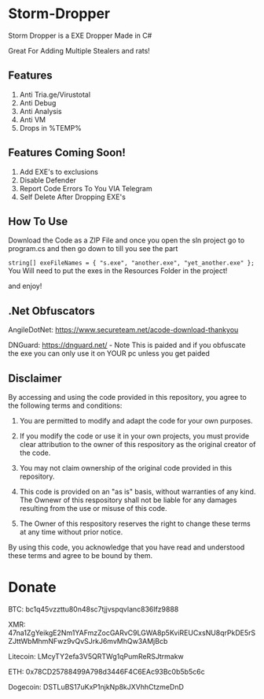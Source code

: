 # Storm-Dropper
Storm Dropper is a EXE Dropper Made in C# 

Great For Adding Multiple Stealers and rats!

## Features
1. Anti Tria.ge/Virustotal
2. Anti Debug
3. Anti Analysis
4. Anti VM
5. Drops in %TEMP%

## Features Coming Soon!
1. Add EXE's to exclusions
2. Disable Defender
3. Report Code Errors To You VIA Telegram
4. Self Delete After Dropping EXE's
  
## How To Use
Download the Code as a ZIP File and once you open the sln project go to program.cs and then go down to till you see the part 

```string[] exeFileNames = { "s.exe", "another.exe", "yet_another.exe" };```
You Will need to put the exes in the Resources Folder in the project!

and enjoy!

## .Net Obfuscators
AngileDotNet: https://www.secureteam.net/acode-download-thankyou

DNGuard: https://dnguard.net/ - Note This is paided and if you obfuscate the exe you can only use it on YOUR pc unless you get paided

## Disclaimer

By accessing and using the code provided in this repository, you agree to the following terms and conditions:

1. You are permitted to modify and adapt the code for your own purposes.

2. If you modify the code or use it in your own projects, you must provide clear attribution to the owner of this respository as the original creator of the code.

3. You may not claim ownership of the original code provided in this repository.

4. This code is provided on an "as is" basis, without warranties of any kind. The Ownewr of this respository shall not be liable for any damages resulting from the use or misuse of this code.

5. The Owner of this respository reserves the right to change these terms at any time without prior notice.

By using this code, you acknowledge that you have read and understood these terms and agree to be bound by them.


# Donate
BTC: bc1q45vzzttu80n48sc7tjjvspqvlanc836lfz9888

XMR: 47na1ZgYeikgE2Nm1YAFmzZocGARvC9LGWA8p5KviREUCxsNU8qrPkDE5rSZJttWbMhmNFwz9vQvSJrkJ6mvMhQw3AMjBcb

Litecoin: LMcyTY2efa3V5QRTWg1qPumReRSJtrmakw

ETH: 0x78CD25788499A798d3446F4C6EAc93Bc0b5b5c6c

Dogecoin: DSTLuBS17uKxP1njkNp8kJXVhhCtzmeDnD
